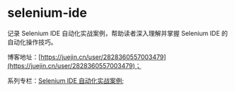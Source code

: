 # selenium-ide

记录 Selenium IDE 自动化实战案例，帮助读者深入理解并掌握 Selenium IDE 的自动化操作技巧。

博客地址：[https://juejin.cn/user/2828360557003479](https://juejin.cn/user/2828360557003479)；

系列专栏：[Selenium IDE 自动化实战案例](https://juejin.cn/column/7266439610330906635);
